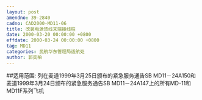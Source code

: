 ```yaml
---
layout: post
amendno: 39-2840
cadno: CAD2000-MD11-06
title: 改装电源馈线末端接线柱
date: 2000-03-20 00:00:00 +0800
effdate: 2000-03-24 00:00:00 +0800
tag: MD11
categories: 民航华东管理局适航处
author: 郭奕柏
---
```


##适用范围:
列在麦道1999年3月25日颁布的紧急服务通告SB MD11－24A150和麦道1999年3月24日颁布的紧急服务通告SB MD11－24A147上的所有MD-11和MD11F系列飞机

